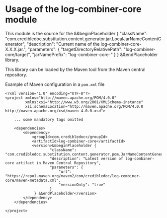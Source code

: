 # Usage of the log-combiner-core module

This module is the source for the &&beginPlaceholder {
          "className": "com.credibledoc.substitution.content.generator.jar.LocalJarNameContentGenerator",
          "description": "Current name of the log-combiner-core-X.X.X.jar.",
                  "parameters": {
                      "targetDirectoryRelativePath": "log-combiner-core/target",
                      "jarNamePrefix": "log-combiner-core-"
                  }
      } &&endPlaceholder library.

This library can be loaded by the Maven tool from the Maven central repository.

Example of Maven configuration in a `pom.xml` file

    <?xml version="1.0" encoding="UTF-8"?>
    <project xmlns="http://maven.apache.org/POM/4.0.0"
             xmlns:xsi="http://www.w3.org/2001/XMLSchema-instance"
             xsi:schemaLocation="http://maven.apache.org/POM/4.0.0 http://maven.apache.org/xsd/maven-4.0.0.xsd">
    
        ... some mandatory tags omitted
    
        <dependencies>
            <dependency>
                <groupId>com.credibledoc</groupId>
                <artifactId>log-combiner-core</artifactId>
                <version>&&beginPlaceholder {
                        "className": "com.credibledoc.substitution.content.generator.pom.JarNameContentGenerator",
                        "description": "Latest version of log-combiner-core artifact in Maven Central Repository",
                        "parameters": {
                            "url": "https://repo1.maven.org/maven2/com/credibledoc/log-combiner-core/maven-metadata.xml",
                            "versionOnly": "true"
                        }
                 } &&endPlaceholder</version>
            </dependency>
        </dependencies>
    
    </project>